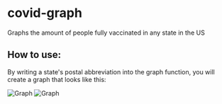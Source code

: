 
# covid-graph

Graphs the amount of people fully vaccinated in any state in the US


## How to use:

By writing a state's postal abbreviation into the graph function, you will create a graph that looks like this:

![Graph](https://i.imgur.com/tLwC1Px.png)
![Graph](https://imgur.com/cQel8sY.png)
